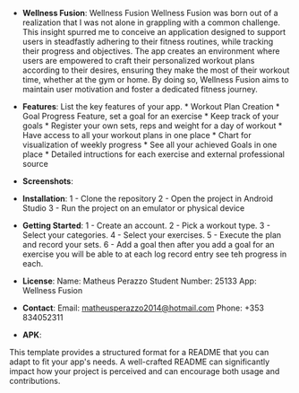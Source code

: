 

- **Wellness Fusion**: Wellness Fusion
Wellness Fusion was born out of a realization that I was not alone in grappling with a common challenge. This insight spurred me to conceive an application designed to support users in steadfastly adhering to their fitness routines, while tracking their progress and objectives. The app creates an environment where users are empowered to craft their personalized workout plans according to their desires, ensuring they make the most of their workout time, whether at the gym or home. By doing so, Wellness Fusion aims to maintain user motivation and foster a dedicated fitness journey.
  
- **Features**: List the key features of your app.
                  * Workout Plan Creation
                  * Goal Progress Feature, set a goal for an exercise
                  * Keep track of your goals
                  * Register your own sets, reps and weight for a day of workout
                  * Have access to all your workout plans in one place
                  * Chart for visualization of weekly progress
                  * See all your achieved Goals in one place
                  * Detailed intructions for each exercise and external professional source
- **Screenshots**:


- **Installation**:
  1 - Clone the repository
  2 - Open the project in Android Studio
  3 - Run the project on an emulator or physical device
  
- **Getting Started**:
  1 - Create an account.
  2 - Pick a workout type.
  3 - Select your categories.
  4 - Select your exercises.
  5 - Execute the plan and record your sets.
  6 - Add a goal then after you add a goal for an exercise you will be able to at each log record entry see teh progress in each.
  
- **License**:
  Name: Matheus Perazzo
  Student Number: 25133
  App: Wellness Fusion
  
- **Contact**:
  Email: matheusperazzo2014@hotmail.com
  Phone: +353 834052311

  
- **APK**:
  
This template provides a structured format for a README that you can adapt to fit your app's needs. A well-crafted README can significantly impact how your project is perceived and can encourage both usage and contributions.
